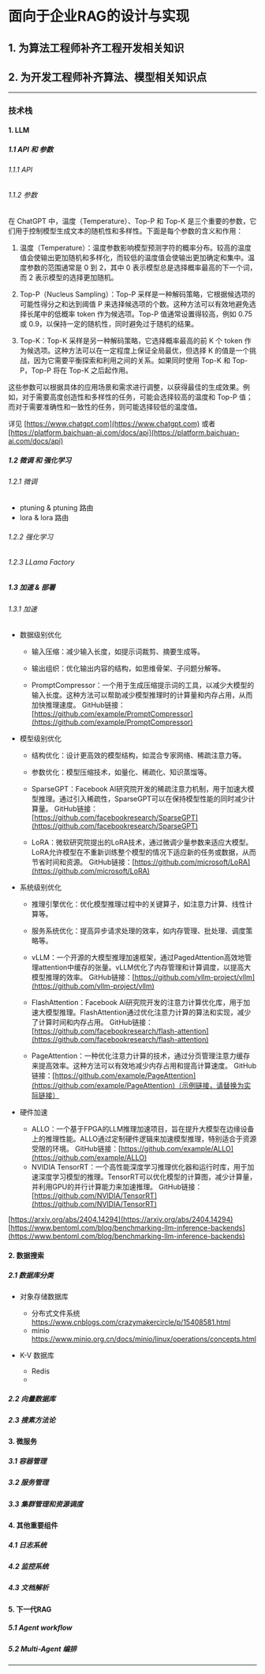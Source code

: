 # 面向于企业RAG的设计与实现

## 1. 为算法工程师补齐工程开发相关知识

## 2. 为开发工程师补齐算法、模型相关知识点

---

### 技术栈

#### 1. LLM

##### 1.1 API 和 参数

###### 1.1.1 API

###### 1.1.2 参数

在 ChatGPT 中，温度（Temperature）、Top-P 和 Top-K 是三个重要的参数，它们用于控制模型生成文本的随机性和多样性。下面是每个参数的含义和作用：

1. 温度（Temperature）：温度参数影响模型预测字符的概率分布。较高的温度值会使输出更加随机和多样化，而较低的温度值会使输出更加确定和集中。温度参数的范围通常是 0 到 2，其中 0 表示模型总是选择概率最高的下一个词，而 2 表示模型的选择更加随机。

2. Top-P（Nucleus Sampling）：Top-P 采样是一种解码策略，它根据候选项的可能性得分之和达到阈值 P 来选择候选项的个数。这种方法可以有效地避免选择长尾中的低概率 token 作为候选项。Top-P 值通常设置得较高，例如 0.75 或 0.9，以保持一定的随机性，同时避免过于随机的结果。

3. Top-K：Top-K 采样是另一种解码策略，它选择概率最高的前 K 个 token 作为候选项。这种方法可以在一定程度上保证全局最优，但选择 K 的值是一个挑战，因为它需要平衡探索和利用之间的关系。如果同时使用 Top-K 和 Top-P，Top-P 将在 Top-K 之后起作用。

这些参数可以根据具体的应用场景和需求进行调整，以获得最佳的生成效果。例如，对于需要高度创造性和多样性的任务，可能会选择较高的温度和 Top-P 值；而对于需要准确性和一致性的任务，则可能选择较低的温度值。

详见 [https://www.chatgpt.com](https://www.chatgpt.com) 或者 [https://platform.baichuan-ai.com/docs/api](https://platform.baichuan-ai.com/docs/api)

##### 1.2 微调 和 强化学习

###### 1.2.1 微调

- ptuning & ptuning 路由
- lora & lora 路由

###### 1.2.2 强化学习

###### 1.2.3 LLama Factory

##### 1.3 加速 & 部署

###### 1.3.1 加速

- 数据级别优化

    - 输入压缩：减少输入长度，如提示词裁剪、摘要生成等。
    - 输出组织：优化输出内容的结构，如思维骨架、子问题分解等。

    - PromptCompressor：一个用于生成压缩提示词的工具，以减少大模型的输入长度。这种方法可以帮助减少模型推理时的计算量和内存占用，从而加快推理速度。
      GitHub链接：[https://github.com/example/PromptCompressor](https://github.com/example/PromptCompressor)

- 模型级别优化

    - 结构优化：设计更高效的模型结构，如混合专家网络、稀疏注意力等。
    - 参数优化：模型压缩技术，如量化、稀疏化、知识蒸馏等。

    - SparseGPT：Facebook AI研究院开发的稀疏注意力机制，用于加速大模型推理。通过引入稀疏性，SparseGPT可以在保持模型性能的同时减少计算量。
      GitHub链接：[https://github.com/facebookresearch/SparseGPT](https://github.com/facebookresearch/SparseGPT)
    - LoRA：微软研究院提出的LoRA技术，通过微调少量参数来适应大模型。LoRA允许模型在不重新训练整个模型的情况下适应新的任务或数据，从而节省时间和资源。
      GitHub链接：[https://github.com/microsoft/LoRA](https://github.com/microsoft/LoRA)

- 系统级别优化

    - 推理引擎优化：优化模型推理过程中的关键算子，如注意力计算、线性计算等。
    - 服务系统优化：提高异步请求处理的效率，如内存管理、批处理、调度策略等。

    - vLLM：一个开源的大模型推理加速框架，通过PagedAttention高效地管理attention中缓存的张量。vLLM优化了内存管理和计算调度，以提高大模型推理的效率。
      GitHub链接：[https://github.com/vllm-project/vllm](https://github.com/vllm-project/vllm)
    - FlashAttention：Facebook AI研究院开发的注意力计算优化库，用于加速大模型推理。FlashAttention通过优化注意力计算的算法和实现，减少了计算时间和内存占用。
      GitHub链接：[https://github.com/facebookresearch/flash-attention](https://github.com/facebookresearch/flash-attention)
    - PageAttention：一种优化注意力计算的技术，通过分页管理注意力缓存来提高效率。这种方法可以有效地减少内存占用和提高计算速度。
      GitHub链接：[https://github.com/example/PageAttention](https://github.com/example/PageAttention)（示例链接，请替换为实际链接）

- 硬件加速

    - ALLO：一个基于FPGA的LLM推理加速项目，旨在提升大模型在边缘设备上的推理性能。ALLO通过定制硬件逻辑来加速模型推理，特别适合于资源受限的环境。
      GitHub链接：[https://github.com/example/ALLO](https://github.com/example/ALLO)
    - NVIDIA TensorRT：一个高性能深度学习推理优化器和运行时库，用于加速深度学习模型的推理。TensorRT可以优化模型的计算图，减少计算量，并利用GPU的并行计算能力来加速推理。
      GitHub链接：[https://github.com/NVIDIA/TensorRT](https://github.com/NVIDIA/TensorRT)

[https://arxiv.org/abs/2404.14294](https://arxiv.org/abs/2404.14294)
[https://www.bentoml.com/blog/benchmarking-llm-inference-backends](https://www.bentoml.com/blog/benchmarking-llm-inference-backends)

#### 2. 数据搜索


##### 2.1 数据库分类

- 对象存储数据库

  - 分布式文件系统
  https://www.cnblogs.com/crazymakercircle/p/15408581.html
  - minio
  https://www.minio.org.cn/docs/minio/linux/operations/concepts.html


- K-V 数据库
  - Redis
  - 
##### 2.2 向量数据库

##### 2.3 搜素方法论

#### 3. 微服务

##### 3.1 容器管理

##### 3.2 服务管理

##### 3.3 集群管理和资源调度

#### 4. 其他重要组件

##### 4.1 日志系统

##### 4.2 监控系统

##### 4.3 文档解析

#### 5. 下一代RAG

##### 5.1 Agent workflow

##### 5.2 Multi-Agent 编排

---